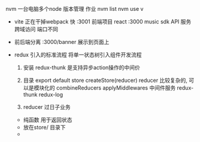 nvm 一台电脑多个node 版本管理 作业
nvm list
nvm use v

- vite 正在干掉webpack
快
:3001 前端项目 react
:3000 music sdk API 服务
跨域访问  端口不同

- 前后端分离
:3000/banner 展示到页面上

- redux 引入的标准流程
  将单一状态树引入组件开发流程

  1. 安装
    redux-thunk 是支持异步action操作的中间价
  2. 目录
    export default store
    createStore(reducer)
    reducer 比较复杂的, 可以是模块化的 combineReducers
    applyMiddlewares 中间件服务 redux-thunk redux-log

    3. reducer 过日子业务
     - 纯函数  用于返回状态
     - 放在store/ 目录下
     - 
